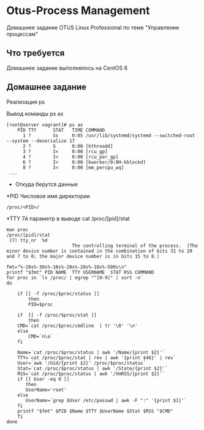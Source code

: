 # Otus-Process Management
Домашнее задание OTUS Linux Professional по теме "Управление процессам"

## Что требуется
Домашнее задание выполнялось на CentOS 8


## Домашнее задание
Реализация ps

Вывод команды ps ax
```
[root@server vagrant]# ps ax
    PID TTY      STAT   TIME COMMAND
      1 ?        Ss     0:05 /usr/lib/systemd/systemd --switched-root --system --deserialize 17
      2 ?        S      0:00 [kthreadd]
      3 ?        I<     0:00 [rcu_gp]
      4 ?        I<     0:00 [rcu_par_gp]
      6 ?        I<     0:00 [kworker/0:0H-kblockd]
      8 ?        I<     0:00 [mm_percpu_wq]
 ...
 ```
 * Откуда берутся данные
 
 *PID 
 Числовое имя директории 
 ```
 /proc/<PID>/
 ```
*TTY
7й параметр в выводе cat /proc/[pid]/stat
```
man proc
/proc/[pid]/stat
 (7) tty_nr  %d
                        The controlling terminal of the process.  (The minor device number is contained in the combination of bits 31 to 20 and 7 to 0; the major device number is in bits 15 to 8.)
```                        



```
fmt="%-10s%-30s%-10s%-20s%-20s%-10s%-500s\n"
printf "$fmt" PID NAME  TTY USERNAME  STAT RSS COMMAND
for proc in `ls /proc/ | egrep "^[0-9]" | sort -n`
do

    if [[ -f /proc/$proc/status ]]
        then
        PID=$proc

    if  [[ -f /proc/$proc/stat ]]
        then
    CMD=`cat /proc/$proc/cmdline  | tr '\0' '\n' 
    else
        CMD=`n\a`
    fi

    Name=`cat /proc/$proc/status | awk '/Name/{print $2}'`
    TTY=`cat /proc/$proc/stat | rev | awk '{print $46}' | rev`
    User=`awk '/Uid/{print $2}' /proc/$proc/status`
    Stat=`cat /proc/$proc/status | awk '/State/{print $2}'`
    RSS=`cat /proc/$proc/status | awk '/VmRSS/{print $2}'`
    if [[ User -eq 0 ]]
       then
       UserName='root'
    else
       UserName=`grep $User /etc/passwd | awk -F ":" '{print $1}'`
    fi
    printf "$fmt" $PID $Name $TTY $UserName $Stat $RSS "$CMD"
    fi
done
```
